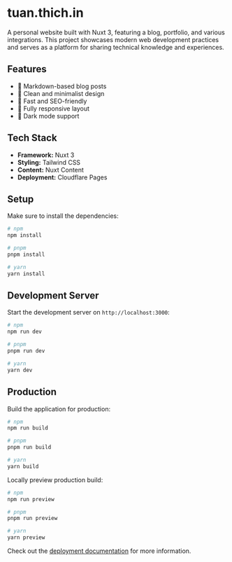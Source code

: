 # tuan.thich.in

A personal website built with Nuxt 3, featuring a blog, portfolio, and various integrations. This project showcases modern web development practices and serves as a platform for sharing technical knowledge and experiences.

## Features

- 📝 Markdown-based blog posts
- 🎨 Clean and minimalist design
- 🚀 Fast and SEO-friendly
- 📱 Fully responsive layout
- 🌙 Dark mode support

## Tech Stack

- **Framework:** Nuxt 3
- **Styling:** Tailwind CSS
- **Content:** Nuxt Content
- **Deployment:** Cloudflare Pages

## Setup

Make sure to install the dependencies:

```bash
# npm
npm install

# pnpm
pnpm install

# yarn
yarn install
```

## Development Server

Start the development server on `http://localhost:3000`:

```bash
# npm
npm run dev

# pnpm
pnpm run dev

# yarn
yarn dev
```

## Production

Build the application for production:

```bash
# npm
npm run build

# pnpm
pnpm run build

# yarn
yarn build
```

Locally preview production build:

```bash
# npm
npm run preview

# pnpm
pnpm run preview

# yarn
yarn preview
```

Check out the [deployment documentation](https://nuxt.com/docs/getting-started/deployment) for more information.
